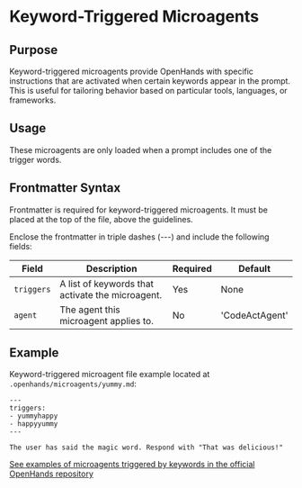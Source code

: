 # Keyword-Triggered Microagents

## Purpose

Keyword-triggered microagents provide OpenHands with specific instructions that are activated when certain keywords
appear in the prompt. This is useful for tailoring behavior based on particular tools, languages, or frameworks.

## Usage

These microagents are only loaded when a prompt includes one of the trigger words.

## Frontmatter Syntax

Frontmatter is required for keyword-triggered microagents. It must be placed at the top of the file,
above the guidelines.

Enclose the frontmatter in triple dashes (---) and include the following fields:

| Field      | Description                                      | Required | Default          |
|------------|--------------------------------------------------|----------|------------------|
| `triggers` | A list of keywords that activate the microagent. | Yes      | None             |
| `agent`    | The agent this microagent applies to.            | No       | 'CodeActAgent'   |


## Example

Keyword-triggered microagent file example located at `.openhands/microagents/yummy.md`:
```
---
triggers:
- yummyhappy
- happyyummy
---

The user has said the magic word. Respond with "That was delicious!"
```

[See examples of microagents triggered by keywords in the official OpenHands repository](https://github.com/All-Hands-AI/OpenHands/tree/main/microagents)
